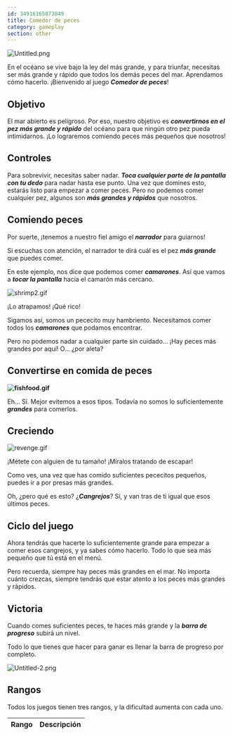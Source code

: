 ```yaml
---
id: 34916165073049
title: Comedor de peces
category: gameplay
section: other
---
```

![Untitled.png](https://help.studycat.com/hc/article_attachments/34916165069849)

En el océano se vive bajo la ley del más grande, y para triunfar, necesitas ser más grande y rápido que todos los demás peces del mar. Aprendamos cómo hacerlo. ¡Bienvenido al juego ***Comedor de peces***!

## Objetivo

El mar abierto es peligroso. Por eso, nuestro objetivo es ***convertirnos en el pez más grande y rápido*** del océano para que ningún otro pez pueda intimidarnos. ¡Lo lograremos comiendo peces más pequeños que nosotros!

## Controles

Para sobrevivir, necesitas saber nadar. ***Toca cualquier parte de la pantalla con tu dedo*** para nadar hasta ese punto. Una vez que domines esto, estarás listo para empezar a comer peces. Pero no podemos comer cualquier pez, algunos son ***más grandes y rápidos*** que nosotros.

## Comiendo peces

Por suerte, ¡tenemos a nuestro fiel amigo el ***narrador*** para guiarnos!

Si escuchas con atención, el narrador te dirá cuál es el pez ***más grande*** que puedes comer.

En este ejemplo, nos dice que podemos comer ***camarones***. Así que vamos a ***tocar la pantalla*** hacia el camarón más cercano.

![shrimp2.gif](https://help.studycat.com/hc/article_attachments/34916149686297)

¡Lo atrapamos! ¡Qué rico!

Sigamos así, somos un pececito muy hambriento. Necesitamos comer todos los ***camarones*** que podamos encontrar.

Pero no podemos nadar a cualquier parte sin cuidado... ¡Hay peces más grandes por aquí! O... ¿por aleta?

## Convertirse en comida de peces

**![fishfood.gif](https://help.studycat.com/hc/article_attachments/34918253174937)**

Eh... Sí. Mejor evitemos a esos tipos. Todavía no somos lo suficientemente ***grandes*** para comerlos.

## Creciendo

![revenge.gif](https://help.studycat.com/hc/article_attachments/34918253176345)

¡Métete con alguien de tu tamaño! ¡Míralos tratando de escapar!

Como ves, una vez que has comido suficientes pececitos pequeños, puedes ir a por presas más grandes.

Oh, ¿pero qué es esto? ¿***Cangrejos***? Sí, y van tras de ti igual que esos últimos peces.

## Ciclo del juego

Ahora tendrás que hacerte lo suficientemente grande para empezar a comer esos cangrejos, y ya sabes cómo hacerlo. Todo lo que sea más pequeño que tú está en el menú.

Pero recuerda, siempre hay peces más grandes en el mar. No importa cuánto crezcas, siempre tendrás que estar atento a los peces más grandes y rápidos.

## Victoria

Cuando comes suficientes peces, te haces más grande y la ***barra de progreso*** subirá un nivel.

Todo lo que tienes que hacer para ganar es llenar la barra de progreso por completo.

![Untitled-2.png](https://help.studycat.com/hc/article_attachments/34918234335641)

## Rangos

Todos los juegos tienen tres rangos, y la dificultad aumenta con cada uno.

| Rango | Descripción |
| --- | --- |